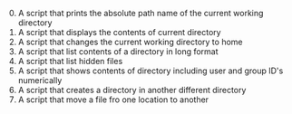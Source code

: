 0. A script that prints the absolute path name of the current working directory
1. A script that displays the contents of current directory
2. A script that changes the current working directory to home
3. A script that list contents of a directory in long format
4. A script that list hidden files
5. A script that shows contents of directory including user and group ID's numerically
6. A script that creates a directory in another different directory
7. A script that move a file fro one location to another 
